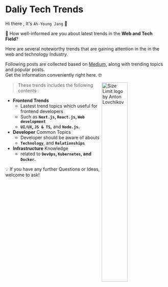 # Daliy Tech Trends

Hi there , It's `Ah-Young Jang` 👋

📘 How well-informed are you about latest trends in the **Web and Tech Field**?

Here are several noteworthy trends that are gaining attention in the in the web and technology Industry. <br/>

Following posts are collected based on [Medium], along with trending topics and popular posts. <br/>
Get the information conveniently right here. 🤓

<img src="https://cdn.pixabay.com/animation/2023/03/31/01/32/01-32-38-664_512.gif" alt="Size Limit logo by Anton Lovchikov" align="right" width='40%' style="max-width: 400px;">

> These trends includes the following contents :

- **Frontend Trends**
  - Lastest trend topics which useful for frontend developers
  - Such as **`Next.js`, `React.js`, `Web development`**
  - **`UI/UX`, `JS & TS`,** and **`Node.js`.**
- **Developer** Common Topics
  - Developer should be aware of abouts
  - **`Technology`**, and **`Relationships`**
- **Infrastructure** Knowledge
  - related to **`DevOps`, `Kubernetes`, and `Docker`.**

💡 If you have any further Questions or Ideas, welcome to ask!

[Medium]: https://medium.com
